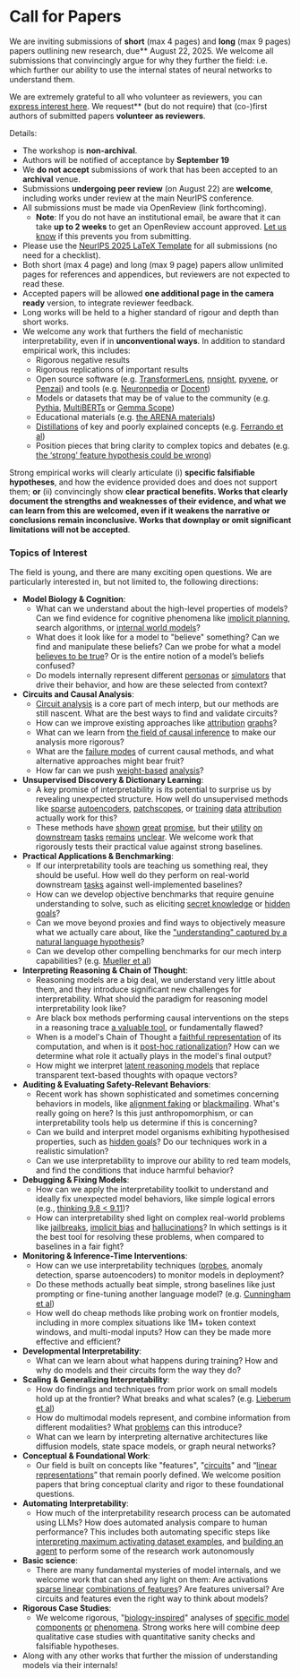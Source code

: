 # Call for Papers
We are inviting submissions of **short** (max 4 pages) and **long** (max 9 pages) papers outlining new research, due** August 22, 2025. We welcome all submissions that convincingly argue for why they further the field: i.e. which further our ability to use the internal states of neural networks to understand them. 

We are extremely grateful to all who volunteer as reviewers, you can [express interest here](https://www.google.com/url?q=https://docs.google.com/forms/d/e/1FAIpQLSdiw1SJllzoTz_nqzDTzTOGb9DV3W_truQyh-WvYj_QGIi7Mg/viewform?usp%3Ddialog&sa=D&source=editors&ust=1752357972532666&usg=AOvVaw3BLCH9lVGXQ8srTmlzr0oC). We request** (but do not require) that (co-)first authors of submitted papers **volunteer as reviewers**. 

Details: 
* The workshop is **non-archival**.
* Authors will be notified of acceptance by **September 19**
* We **do not accept** submissions of work that has been accepted to an **archival** venue.
* Submissions **undergoing peer review** (on August 22) are **welcome**, including works under review at the main NeurIPS conference.
* All submissions must be made via OpenReview (link forthcoming).
  * **Note**: If you do not have an institutional email, be aware that it can take **up to 2 weeks** to get an OpenReview account approved. [Let us know](mailto:neurips2025@mechinterpworkshop.com) if this prevents you from submitting.
* Please use the [NeurIPS 2025 LaTeX Template](https://www.google.com/url?q=https://media.neurips.cc/Conferences/NeurIPS2025/Styles.zip&sa=D&source=editors&ust=1752357972536562&usg=AOvVaw1SbkLHo1k3Lmz_OEWhJ-0U) for all submissions (no need for a checklist).
* Both short (max 4 page) and long (max 9 page) papers allow unlimited pages for references and appendices, but reviewers are not expected to read these.
* Accepted papers will be allowed **one additional page in the camera ready** version, to integrate reviewer feedback.
* Long works will be held to a higher standard of rigour and depth than short works.
* We welcome any work that furthers the field of mechanistic interpretability, even if in **unconventional ways**. In addition to standard empirical work, this includes:
  * Rigorous negative results
  * Rigorous replications of important results
  * Open source software (e.g. [TransformerLens](https://www.google.com/url?q=https://github.com/neelnanda-io/TransformerLens&sa=D&source=editors&ust=1752357972538923&usg=AOvVaw004ABldoFQ7qrkZKBwdrJM), [nnsight](https://www.google.com/url?q=https://github.com/ndif-team/nnsight&sa=D&source=editors&ust=1752357972539139&usg=AOvVaw3XL0IX6DmPBt5c-MT2ksZ1), [pyvene](https://www.google.com/url?q=https://github.com/stanfordnlp/pyvene/tree/main/pyvene/models/mlp&sa=D&source=editors&ust=1752357972539324&usg=AOvVaw2QEES5RqA9X3qt9TpIQf3Q), or [Penzai](https://www.google.com/url?q=https://github.com/google-deepmind/penzai&sa=D&source=editors&ust=1752357972539539&usg=AOvVaw18z1k1Osb6da5w5dxxFshh)) and tools (e.g. [Neuronpedia](https://www.google.com/url?q=http://neuronpedia.org&sa=D&source=editors&ust=1752357972539736&usg=AOvVaw149ORt0jscUsVO7EfNR2ir) or [Docent](https://www.google.com/url?q=https://transluce.org/introducing-docent&sa=D&source=editors&ust=1752357972539953&usg=AOvVaw1f23PBkpV-lebTm4zvWGFt))
  * Models or datasets that may be of value to the community (e.g. [Pythia](https://www.google.com/url?q=https://arxiv.org/abs/2304.01373&sa=D&source=editors&ust=1752357972540372&usg=AOvVaw0MCjmdYXuQ-o2UFLAgM1M-), [MultiBERTs](https://www.google.com/url?q=https://arxiv.org/abs/2106.16163&sa=D&source=editors&ust=1752357972540553&usg=AOvVaw1y_JvNbcoIN8zgXYw5V8fR) or [Gemma Scope](https://www.google.com/url?q=https://arxiv.org/abs/2408.05147&sa=D&source=editors&ust=1752357972540724&usg=AOvVaw10-3dz8YWtG8Z58qqBqb5I))
  * Educational materials (e.g. [the ARENA materials](https://www.google.com/url?q=https://arena3-chapter1-transformer-interp.streamlit.app/&sa=D&source=editors&ust=1752357972541120&usg=AOvVaw14vmJ69mkiztkj6MMryYgZ))
  * [Distillations](https://www.google.com/url?q=https://distill.pub/2017/research-debt/&sa=D&source=editors&ust=1752357972541397&usg=AOvVaw0q_KRSnTQBBMnNoIZD9aNg) of key and poorly explained concepts (e.g. [Ferrando et al](https://www.google.com/url?q=https://arxiv.org/abs/2405.00208&sa=D&source=editors&ust=1752357972541692&usg=AOvVaw3Z9IJXk77D_22dbjfi5BAk))
  * Position pieces that bring clarity to complex topics and debates (e.g. [the ‘strong’ feature hypothesis could be wrong](https://www.google.com/url?q=https://www.alignmentforum.org/posts/tojtPCCRpKLSHBdpn/the-strong-feature-hypothesis-could-be-wrong&sa=D&source=editors&ust=1752357972542276&usg=AOvVaw3e14yqTjvaEbzGev40-Nxf))

Strong empirical works will clearly articulate (i) **specific falsifiable hypotheses**, and how the evidence provided does and does not support them; **or** (ii) convincingly show **clear practical benefits. Works that clearly document the strengths and weaknesses of their evidence, and what we can learn from this are welcomed, even if it weakens the narrative or conclusions remain inconclusive. Works that downplay or omit significant limitations will not be accepted**. 
### Topics of Interest
The field is young, and there are many exciting open questions. We are particularly interested in, but not limited to, the following directions: 
* **Model Biology & Cognition**:
  * What can we understand about the high-level properties of models? Can we find evidence for cognitive phenomena like [implicit planning](https://www.google.com/url?q=https://transformer-circuits.pub/2025/attribution-graphs/biology.html%23dives-poems&sa=D&source=editors&ust=1752357972545682&usg=AOvVaw1us6YA18q3TMtgSM5zBAzr), search algorithms, or [internal world models](https://www.google.com/url?q=https://arxiv.org/abs/2210.13382&sa=D&source=editors&ust=1752357972546029&usg=AOvVaw0dKWTVbvxTGOJ31TH8xofG)?
  * What does it look like for a model to "believe" something? Can we find and manipulate these beliefs? Can we probe for what a model [believes to be true](https://www.google.com/url?q=https://arxiv.org/abs/2310.06824&sa=D&source=editors&ust=1752357972546571&usg=AOvVaw0-6mP9zDLJ9ctujzxLEfO-)? Or is the entire notion of a model’s beliefs confused?
  * Do models internally represent different [personas](https://www.google.com/url?q=https://arxiv.org/abs/2406.12094&sa=D&source=editors&ust=1752357972547067&usg=AOvVaw2NRCzbKZB8QwDmsL-X8ZcI) or [simulators](https://www.google.com/url?q=https://www.nature.com/articles/s41586-023-06647-8&sa=D&source=editors&ust=1752357972547256&usg=AOvVaw1NVLxAsmI4s69_jmk6Pzyv) that drive their behavior, and how are these selected from context?
* **Circuits and Causal Analysis**:
  * [Circuit analysis](https://www.google.com/url?q=https://distill.pub/2020/circuits/zoom-in/&sa=D&source=editors&ust=1752357972547832&usg=AOvVaw37eJWqtEa9Nw8etyFouz4L) is a core part of mech interp, but our methods are still nascent. What are the best ways to find and validate circuits?
  * How can we improve existing approaches like [attribution](https://www.google.com/url?q=https://arxiv.org/abs/2406.11944&sa=D&source=editors&ust=1752357972548435&usg=AOvVaw2XMdsMSiKvBqC1bzEWddHv) [graphs](https://www.google.com/url?q=https://transformer-circuits.pub/2025/attribution-graphs/methods.html&sa=D&source=editors&ust=1752357972548666&usg=AOvVaw145qbIDusIBfNtnmXqmYSB)?
  * What can we learn from [the field of causal inference](https://www.google.com/url?q=https://arxiv.org/abs/2407.04690&sa=D&source=editors&ust=1752357972549048&usg=AOvVaw0Bhk3dyVGSQMxZ6R8-NzFX) to make our analysis more rigorous?
  * What are the [failure modes](https://www.google.com/url?q=https://arxiv.org/abs/2307.15771&sa=D&source=editors&ust=1752357972549494&usg=AOvVaw3gbQSz-hPwrHAG_MHFUTSN) of current causal methods, and what alternative approaches might bear fruit?
  * How far can we push [weight-based](https://www.google.com/url?q=https://arxiv.org/abs/2301.05217&sa=D&source=editors&ust=1752357972549957&usg=AOvVaw2OpHJc9tOlfZrqNuyElp4N) [analysis](https://www.google.com/url?q=https://arxiv.org/abs/2410.08417&sa=D&source=editors&ust=1752357972550125&usg=AOvVaw3QBCR6OkpIyIr8issr5gvH)?
* **Unsupervised Discovery & Dictionary Learning**:
  * A key promise of interpretability is its potential to surprise us by revealing unexpected structure. How well do unsupervised methods like [sparse](https://www.google.com/url?q=https://arxiv.org/abs/2103.15949&sa=D&source=editors&ust=1752357972550986&usg=AOvVaw3IVWF3k7HWJkyIDeOxVIs8) [autoencoders](https://www.google.com/url?q=https://transformer-circuits.pub/2023/monosemantic-features&sa=D&source=editors&ust=1752357972551217&usg=AOvVaw3LBSVgr46IodV1rWd0eKQ7), [patch](https://www.google.com/url?q=https://arxiv.org/abs/2401.06102&sa=D&source=editors&ust=1752357972551359&usg=AOvVaw2sNwpej74O2luhujBPZmle)[scopes](https://www.google.com/url?q=https://arxiv.org/abs/2403.10949v2&sa=D&source=editors&ust=1752357972551468&usg=AOvVaw3PdGLyXNhFOkPbjFS12mHf), or [training](https://www.google.com/url?q=https://proceedings.mlr.press/v70/koh17a?ref%3Dhttps://githubhelp.com&sa=D&source=editors&ust=1752357972551667&usg=AOvVaw370yKE0EiZTR47DyYDtO9H) [data](https://www.google.com/url?q=https://arxiv.org/abs/2308.03296&sa=D&source=editors&ust=1752357972551828&usg=AOvVaw1KeIWPXGvJfVh-h10QO4eZ) [attribution](https://www.google.com/url?q=https://arxiv.org/abs/2205.11482&sa=D&source=editors&ust=1752357972551996&usg=AOvVaw3R4J6MAkUsG706NZ4l6lC_) actually work for this?
  * These methods have [shown](https://www.google.com/url?q=https://transformer-circuits.pub/2024/scaling-monosemanticity/index.html&sa=D&source=editors&ust=1752357972552370&usg=AOvVaw1oEps9FlX7M94TjHLF_zd7) [great](https://www.google.com/url?q=https://transformer-circuits.pub/2025/attribution-graphs/biology.html&sa=D&source=editors&ust=1752357972552576&usg=AOvVaw1z945dv1hEWJbuD-jBB9Ny) [promise](https://www.google.com/url?q=https://arxiv.org/abs/2503.10965&sa=D&source=editors&ust=1752357972552744&usg=AOvVaw285mR7RZiNXON1ZRuapN74), but their [utility](https://www.google.com/url?q=https://arxiv.org/abs/2502.16681&sa=D&source=editors&ust=1752357972552936&usg=AOvVaw17AmaSua9XFXex3Lu3uRQE) [on](https://www.google.com/url?q=https://www.tilderesearch.com/blog/sieve&sa=D&source=editors&ust=1752357972553117&usg=AOvVaw3H5v5bADFKcdksOM8OUCz-) [downstream](https://www.google.com/url?q=https://arxiv.org/abs/2501.17148&sa=D&source=editors&ust=1752357972553312&usg=AOvVaw3qZkm5ucugAwtZfoiArsad) [tasks](https://www.google.com/url?q=https://transformer-circuits.pub/2024/features-as-classifiers/index.html&sa=D&source=editors&ust=1752357972553522&usg=AOvVaw27jHzKOU-icgxtLaiO4C33) [remains](https://www.google.com/url?q=https://arxiv.org/abs/2502.04382&sa=D&source=editors&ust=1752357972553687&usg=AOvVaw2dwT-XD9cJIaE6hN9LOHER) [unclear](https://www.google.com/url?q=https://www.alignmentforum.org/posts/4uXCAJNuPKtKBsi28/negative-results-for-saes-on-downstream-tasks&sa=D&source=editors&ust=1752357972553922&usg=AOvVaw0XH5pQvxYyY7w12jluA5yp). We welcome work that rigorously tests their practical value against strong baselines.
* **Practical Applications & Benchmarking**:
  * If our interpretability tools are teaching us something real, they should be useful. How well do they perform on real-world downstream [tasks](https://www.google.com/url?q=https://www.lesswrong.com/posts/wGRnzCFcowRCrpX4Y/downstream-applications-as-validation-of-interpretability&sa=D&source=editors&ust=1752357972555175&usg=AOvVaw1doI3k7VNalAfbCpGbr-oz) against well-implemented baselines?
  * How can we develop objective benchmarks that require genuine understanding to solve, such as eliciting [secret knowledge](https://www.google.com/url?q=https://arxiv.org/abs/2505.14352&sa=D&source=editors&ust=1752357972555855&usg=AOvVaw1vE7bHnO1D0BlUU-SfJmoN) or [hidden goals](https://www.google.com/url?q=https://arxiv.org/abs/2503.10965&sa=D&source=editors&ust=1752357972556050&usg=AOvVaw2wE1LrCMxx9Qx6_9EyfUAt)?
  * Can we move beyond proxies and find ways to objectively measure what we actually care about, like the ["understanding" captured by a natural language hypothesis](https://www.google.com/url?q=https://arxiv.org/abs/2502.04382&sa=D&source=editors&ust=1752357972556671&usg=AOvVaw0x7Wh80Yj9AfkaLG7NyIQA)?
  * Can we develop other compelling benchmarks for our mech interp capabilities? (e.g. [Mueller et al](https://www.google.com/url?q=https://arxiv.org/abs/2504.13151&sa=D&source=editors&ust=1752357972557206&usg=AOvVaw0kv_DRL3Xls48Oj0iC0xXo))
* **Interpreting Reasoning & Chain of Thought**:
  * Reasoning models are a big deal, we understand very little about them, and they introduce significant new challenges for interpretability. What should the paradigm for reasoning model interpretability look like?
  * Are black box methods performing causal interventions on the steps in a reasoning trace [a valuable tool](https://www.google.com/url?q=https://arxiv.org/abs/2506.19143&sa=D&source=editors&ust=1752357972558535&usg=AOvVaw2UgDB_bz1By-VnVKakH6bT), or fundamentally flawed?
  * When is a model's Chain of Thought a [faithful representation](https://www.google.com/url?q=https://arxiv.org/abs/2305.04388&sa=D&source=editors&ust=1752357972558967&usg=AOvVaw3LnpkiiFMXBHa7L4AT59sr) of its computation, and when is it [post-hoc rationalization](https://www.google.com/url?q=https://arxiv.org/abs/2503.08679&sa=D&source=editors&ust=1752357972559256&usg=AOvVaw0szjrABWE26ZC96eRcXGWM)? How can we determine what role it actually plays in the model's final output?
  * How might we interpret [latent reasoning models](https://www.google.com/url?q=https://arxiv.org/abs/2412.06769&sa=D&source=editors&ust=1752357972559736&usg=AOvVaw2rNc_tVBNSYjk9JSQWaL9z) that replace transparent text-based thoughts with opaque vectors?
* **Auditing & Evaluating Safety-Relevant Behaviors**:
  * Recent work has shown sophisticated and sometimes concerning behaviors in models, like [alignment faking](https://www.google.com/url?q=https://arxiv.org/abs/2412.14093&sa=D&source=editors&ust=1752357972560831&usg=AOvVaw1LiBrALfeET-pgLIdDvYf8) or [blackmailing](https://www.google.com/url?q=https://www.anthropic.com/research/agentic-misalignment&sa=D&source=editors&ust=1752357972561043&usg=AOvVaw2XpNTQNI5cHDK3Bu8T-ntv). What's really going on here? Is this just anthropomorphism, or can interpretability tools help us determine if this is concerning?
  * Can we build and interpret model organisms exhibiting hypothesised properties, such as [hidden goals](https://www.google.com/url?q=https://arxiv.org/abs/2503.10965&sa=D&source=editors&ust=1752357972561747&usg=AOvVaw0A3tZfhT_LlaRxXTyV6sHG)? Do our techniques work in a realistic simulation?
  * Can we use interpretability to improve our ability to red team models, and find the conditions that induce harmful behavior?
* **Debugging & Fixing Models**:
  * How can we apply the interpretability toolkit to understand and ideally fix unexpected model behaviors, like simple logical errors (e.g., [thinking 9.8 < 9.11](https://www.google.com/url?q=https://transluce.org/observability-interface&sa=D&source=editors&ust=1752357972563028&usg=AOvVaw07nqnrKj7swU5AHG7uz2_B))?
  * How can interpretability shed light on complex real-world problems like [jailbreaks](https://www.google.com/url?q=https://transformer-circuits.pub/2025/attribution-graphs/biology.html%23dives-jailbreak&sa=D&source=editors&ust=1752357972563550&usg=AOvVaw3j-7XMrw9vpxcp9ZK7IS8M), [implicit bias](https://www.google.com/url?q=https://arxiv.org/abs/2506.10922&sa=D&source=editors&ust=1752357972563737&usg=AOvVaw0bVOsCc6GVh1wA8cTt7Of2) and [hallucinations](https://www.google.com/url?q=https://arxiv.org/abs/2411.14257&sa=D&source=editors&ust=1752357972563935&usg=AOvVaw24qHK-UKSs9sUhDA7IIVxC)? In which settings is it the best tool for resolving these problems, when compared to baselines in a fair fight?
* **Monitoring & Inference-Time Interventions**:
  * How can we use interpretability techniques ([probes](https://www.google.com/url?q=https://arxiv.org/abs/2102.12452&sa=D&source=editors&ust=1752357972564810&usg=AOvVaw0Bfio41UEmyQrtrWVEIFpG), anomaly detection, sparse autoencoders) to monitor models in deployment?
  * Do these methods actually beat simple, strong baselines like just prompting or fine-tuning another language model? (e.g. [Cunningham et al](https://www.google.com/url?q=https://alignment.anthropic.com/2025/cheap-monitors/&sa=D&source=editors&ust=1752357972565560&usg=AOvVaw21CznkWbN6I733QqO33N8D))
  * How well do cheap methods like probing work on frontier models, including in more complex situations like 1M+ token context windows, and multi-modal inputs? How can they be made more effective and efficient?
* **Developmental Interpretability**:
  * What can we learn about what happens during training? How and why do models and their circuits form the way they do?
* **Scaling & Generalizing Interpretability**:
  * How do findings and techniques from prior work on small models hold up at the frontier? What breaks and what scales? (e.g. [Lieberum et al](https://www.google.com/url?q=https://arxiv.org/abs/2307.09458&sa=D&source=editors&ust=1752357972567497&usg=AOvVaw2MTT8rGV9UnDB7t-HRhx71))
  * How do multimodal models represent, and combine information from different modalities? What [problems](https://www.google.com/url?q=https://openreview.net/pdf?id%3DVUhRdZp8ke&sa=D&source=editors&ust=1752357972568071&usg=AOvVaw3NywdziDalvvvTczA2Gg8W) can this introduce?
  * What can we learn by interpreting alternative architectures like diffusion models, state space models, or graph neural networks?
* **Conceptual & Foundational Work**:
  * Our field is built on concepts like "features", "[circuits](https://www.google.com/url?q=https://distill.pub/2020/circuits/zoom-in/&sa=D&source=editors&ust=1752357972569462&usg=AOvVaw0d35pFTX9uYGDhQgy0MoE-)" and “[linear representations](https://www.google.com/url?q=https://transformer-circuits.pub/2024/july-update/index.html%23linear-representations&sa=D&source=editors&ust=1752357972569783&usg=AOvVaw2CXGXoLx5RUp_2sER6yvDT)” that remain poorly defined. We welcome position papers that bring conceptual clarity and rigor to these foundational questions.
* **Automating Interpretability**:
  * How much of the interpretability research process can be automated using LLMs? How does automated analysis compare to human performance? This includes both automating specific steps like [interpreting maximum activating dataset examples](https://www.google.com/url?q=https://openaipublic.blob.core.windows.net/neuron-explainer/paper/index.html&sa=D&source=editors&ust=1752357972571378&usg=AOvVaw1KYfeoEL0U6d59GP9NjTPw), and [building an agent](https://www.google.com/url?q=https://arxiv.org/abs/2404.14394&sa=D&source=editors&ust=1752357972571609&usg=AOvVaw3VqvxTSIQHDdk5uaqc_KUT) to perform some of the research work autonomously
* **Basic science**:
  * There are many fundamental mysteries of model internals, and we welcome work that can shed any light on them: Are activations [sparse linear](https://www.google.com/url?q=https://arxiv.org/abs/1601.03764&sa=D&source=editors&ust=1752357972572775&usg=AOvVaw3fgHxjQQ4L1rPHOaGQk_D0) [combinations of features](https://www.google.com/url?q=https://transformer-circuits.pub/2022/toy_model/index.html&sa=D&source=editors&ust=1752357972573053&usg=AOvVaw1U0MIo_PJU73laEFTHPSjH)? Are features universal? Are circuits and features even the right way to think about models?
* **Rigorous Case Studies**:
  * We welcome rigorous, "[biology-inspired](https://www.google.com/url?q=https://distill.pub/2020/circuits/curve-circuits/&sa=D&source=editors&ust=1752357972573875&usg=AOvVaw3UkCoOZhTuCHTJm-ya7RIR)" analyses of [specific model](https://www.google.com/url?q=https://arxiv.org/abs/2310.04625&sa=D&source=editors&ust=1752357972574108&usg=AOvVaw3NL7VXhEWbTUmuuKZei9Hy) [components](https://www.google.com/url?q=https://transformer-circuits.pub/2024/scaling-monosemanticity/index.html&sa=D&source=editors&ust=1752357972574307&usg=AOvVaw3TtQ2Ff7mJqqMGuBVaQif1) [or](https://www.google.com/url?q=https://arxiv.org/abs/2305.01610&sa=D&source=editors&ust=1752357972574558&usg=AOvVaw2xynU02CKS318Sq9pN9E7p) [phenomena](https://www.google.com/url?q=https://arxiv.org/abs/2306.09346&sa=D&source=editors&ust=1752357972574715&usg=AOvVaw1kQlGNQ3LUI0k23RhJWZtR). Strong works here will combine deep qualitative case studies with quantitative sanity checks and falsifiable hypotheses.
* Along with any other works that further the mission of understanding models via their internals!